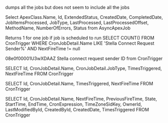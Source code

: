 

dumps all the jobs but does not seem to include all the jobs

Select ApexClass.Name, Id, ExtendedStatus, CreatedDate, CompletedDate, JobItemsProcessed, JobType, LastProcessed, LastProcessedOffset, MethodName, NumberOfErrors, Status from AsyncApexJob

Returns 1 for one job if job is scheduled to run SELECT COUNT() FROM CronTrigger WHERE CronJobDetail.Name LIKE 'Stella Connect Request Sender%' AND NextFireTime != null

08e0f00001U3wXDAAZ Stella connect request sender ID from CronTrigger

SELECT Id, CronJobDetail.Name, CronJobDetail.JobType, TimesTriggered, NextFireTime FROM CronTrigger

SELECT Id, CronJobDetail.Name, TimesTriggered, NextFireTime FROM CronTrigger

SELECT Id, CronJobDetail.Name, NextFireTime, PreviousFireTime, State, StartTime, EndTime, CronExpression, TimeZoneSidKey, OwnerId, LastModifiedById, CreatedById, CreatedDate, TimesTriggered FROM CronTrigger

